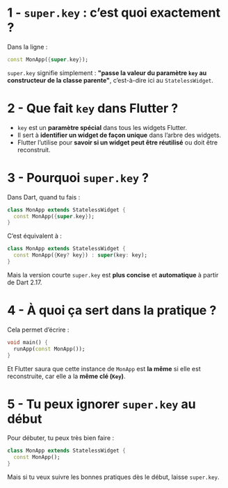 # 1 -  `super.key` : c’est quoi exactement ?

Dans la ligne :

```dart
const MonApp({super.key});
```

`super.key` signifie simplement : **"passe la valeur du paramètre `key` au constructeur de la classe parente"**, c’est-à-dire ici au `StatelessWidget`.



# 2 -   Que fait `key` dans Flutter ?

* `key` est un **paramètre spécial** dans tous les widgets Flutter.
* Il sert à **identifier un widget de façon unique** dans l’arbre des widgets.
* Flutter l’utilise pour **savoir si un widget peut être réutilisé** ou doit être reconstruit.



# 3 -  Pourquoi `super.key` ?

Dans Dart, quand tu fais :

```dart
class MonApp extends StatelessWidget {
  const MonApp({super.key});
}
```

C’est équivalent à :

```dart
class MonApp extends StatelessWidget {
  const MonApp({Key? key}) : super(key: key);
}
```

Mais la version courte `super.key` est **plus concise** et **automatique** à partir de Dart 2.17.



# 4 - À quoi ça sert dans la pratique ?

Cela permet d’écrire :

```dart
void main() {
  runApp(const MonApp());
}
```

Et Flutter saura que cette instance de `MonApp` est **la même** si elle est reconstruite, car elle a la **même clé (`Key`)**.



# 5 - Tu peux ignorer `super.key` au début

Pour débuter, tu peux très bien faire :

```dart
class MonApp extends StatelessWidget {
  const MonApp();
}
```

Mais si tu veux suivre les bonnes pratiques dès le début, laisse `super.key`.


